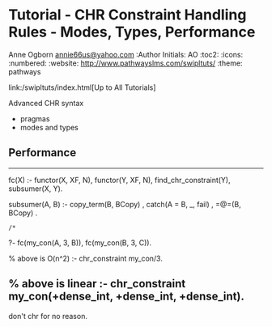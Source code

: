 Tutorial - CHR Constraint Handling Rules - Modes, Types, Performance
====================================================================
Anne Ogborn <annie66us@yahoo.com>
:Author Initials: AO
:toc2:
:icons:
:numbered:
:website: http://www.pathwayslms.com/swipltuts/
:theme: pathways

link:/swipltuts/index.html[Up to All Tutorials]


Advanced CHR syntax
* pragmas
* modes and types

Performance
-----------

----
fc(X) :-
    functor(X, XF, N),
    functor(Y, XF, N),
    find_chr_constraint(Y),
    subsumer(X, Y).

subsumer(A, B) :-
    copy_term(B, BCopy)
    , catch(A = B, _, fail)
    , =@=(B, BCopy)
    .

    /*
?- fc(my_con(A, 3, B)),
fc(my_con(B, 3, C)).

% above is O(n^2)
:- chr_constraint my_con/3.

% above is linear
:- chr_constraint my_con(+dense_int, +dense_int, +dense_int).
----


don't chr for no reason.


